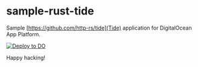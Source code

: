 # sample-rust-tide

Sample [https://github.com/http-rs/tide](Tide) application for DigitalOcean App Platform.

[![Deploy to DO](https://www.deploytodo.com/do-btn-blue.svg)](https://cloud.digitalocean.com/apps/new?repo=https://github.com/bojand/sample-rust-tide/tree/main)

Happy hacking!